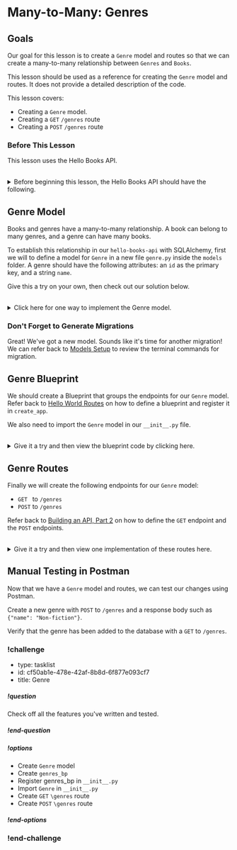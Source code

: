# Many-to-Many: Genres

## Goals

Our goal for this lesson is to create a `Genre` model and routes so that we can create a many-to-many relationship between `Genres` and `Books`.

This lesson should be used as a reference for creating the `Genre` model and routes. It does not provide a detailed description of the code.

This lesson covers:

- Creating a `Genre` model.
- Creating a `GET` `/genres` route
- Creating a `POST` `/genres` route

### Before This Lesson

This lesson uses the Hello Books API.

<br/>

<details>
    <summary>
        Before beginning this lesson, the Hello Books API should have the following.
    </summary>

- A `hello_books_development` database
- A `book` table defined
- A `Book` model defined
- An `author` table defined
- A `Author` model defined
- Endpoints defined for these RESTful routes:
- `GET` to `/books`
- `POST` to `/books`
- `GET` to `/books/<book_id>`
- `PUT` to `/books/<book_id>`
- `DELETE` to `/books/<book_id>`
- `POST` to `/authors`
- `GET` to `authors/<author_id>/books`

The `Book` model and table should have the following columns:

- `id`
- `title`
- `description`

The `Author` model and table should have the following columns:

- `id`
- `name`

</details>

## Genre Model

Books and genres have a many-to-many relationship. A book can belong to many genres, and a genre can have many books.

To establish this relationship in our `hello-books-api` with SQLAlchemy, first we will to define a model for `Genre` in a new file `genre.py` inside the `models` folder. A genre should have the following attributes: an `id` as the primary key, and a string `name`.

Give this a try on your own, then check out our solution below.

<br />

<details>
  <summary>Click here for one way to implement the Genre model.</summary>

  ``` python
  # app/models/genre.py
  from app import db

  class Genre(db.Model):
      id = db.Column(db.Integer, primary_key=True, autoincrement=True)
      name = db.Column(db.String)
  ```
</details>

### Don't Forget to Generate Migrations

Great! We've got a new model. Sounds like it's time for another migration! We can refer back to [Models Setup](../building-an-api-part-2/models-setup.md) to review the terminal commands for migration.

## Genre Blueprint

We should create a Blueprint that groups the endpoints for our `Genre` model. Refer back to [Hello World Routes](../api-1-setup-read/hello-world-routes.md) on how to define a blueprint and register it in `create_app`.

We also need to import the `Genre` model in our `__init__.py` file.

<br/>
<details>
  <summary>Give it a try and then view the blueprint code by clicking here.</summary>


  ``` python
  # app/routes.py

  ...
  genres_bp = Blueprint("genres", __name__, url_prefix="/genres")
  ```

  ``` python
  # app/__init__.py

  ...
  from app.models.genre import Genre

  ...
  # Register Blueprints here
  from .routes import books_bp, authors_bp, genres_bp
  app.register_blueprint(books_bp)
  app.register_blueprint(authors_bp)
  app.register_blueprint(genres_bp)

  ```
</details>

## Genre Routes
Finally we will create the following endpoints for our `Genre` model:
- `GET ` to `/genres`
- `POST` to `/genres`

Refer back to [Building an API, Part 2](../building-an-api-part-2/read.md) on how to define the `GET` endpoint and the `POST` endpoints.

<br/>

<details>
  <summary>Give it a try and then view one implementation of these routes here.</summary>

  ```python
  @genres_bp.route("", methods=["GET","POST"])
  def handle_genres():
    if request.method == "GET":
        genres = Genre.query.all()
        genres_response = []
        for genre in genres:
            genres_response.append({
                "id": genre.id,
                "name": genre.name
                })
        return jsonify(genres_response)
    elif request.method == "POST":
        request_body = request.get_json()

        genre = Genre(name=request_body["name"])

        db.session.add(genre)
        db.session.commit()

        return jsonify(f"Genre {genre.name} was successfully created"), 201
  ```
</details>

## Manual Testing in Postman

Now that we have a `Genre` model and routes, we can test our changes using Postman.

Create a new genre with `POST` to `/genres` and a response body such as `{"name": "Non-fiction"}`.

Verify that the genre has been added to the database with a `GET` to `/genres`.

<!-- prettier-ignore-start -->
### !challenge
* type: tasklist
* id: cf50ab1e-478e-42af-8b8d-6f877e093cf7
* title: Genre
##### !question

Check off all the features you've written and tested.

##### !end-question
##### !options

* Create `Genre` model
* Create `genres_bp`
* Register genres_bp in `__init__.py`
* Import `Genre` in `__init__.py`
* Create `GET` `\genres` route
* Create `POST` `\genres` route

##### !end-options
### !end-challenge
<!-- prettier-ignore-end -->

